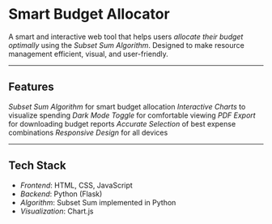 # Smart Budget Allocator

A smart and interactive web tool that helps users *allocate their budget optimally* using the *Subset Sum Algorithm*. Designed to make resource management efficient, visual, and user-friendly.

---

## Features

   *Subset Sum Algorithm* for smart budget allocation
   *Interactive Charts* to visualize spending
   *Dark Mode Toggle* for comfortable viewing
   *PDF Export* for downloading budget reports
   *Accurate Selection* of best expense combinations
   *Responsive Design* for all devices

---

## Tech Stack

- *Frontend*: HTML, CSS, JavaScript
- *Backend*: Python (Flask)
- *Algorithm*: Subset Sum implemented in Python
- *Visualization*: Chart.js


